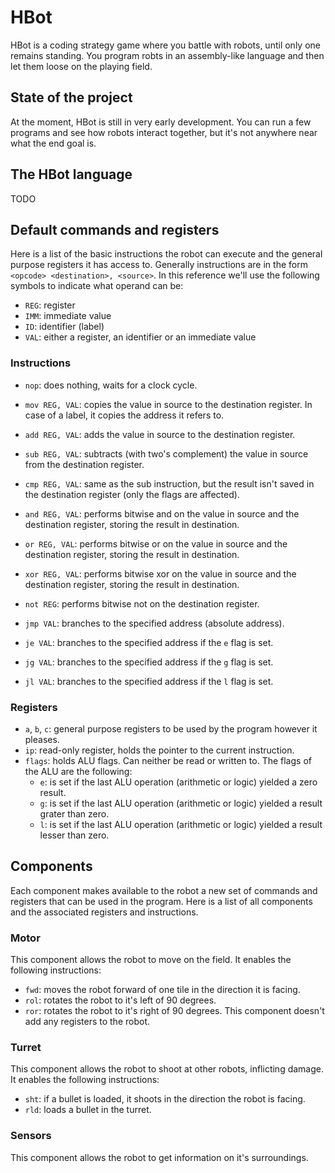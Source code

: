 # HBot
HBot is a coding strategy game where you battle with robots, until only one remains standing. You program robts in an assembly-like language and then let them loose on the playing field.

## State of the project
At the moment, HBot is still in very early development. You can run a few programs and see how robots interact together, but it's not anywhere near what the end goal is.

## The HBot language
TODO

## Default commands and registers
Here is a list of the basic instructions the robot can execute and the general purpose registers it has access to. Generally instructions are in the form `<opcode> <destination>, <source>`. In this reference we'll use the following symbols to indicate what operand can be:
- `REG`: register
- `IMM`: immediate value 
- `ID`: identifier (label) 
- `VAL`: either a register, an identifier or an immediate value 

### Instructions
- `nop`: does nothing, waits for a clock cycle.
- `mov REG, VAL`: copies the value in source to the destination register. In case of a label, it copies the address it refers to.
- `add REG, VAL`: adds the value in source to the destination register. 
- `sub REG, VAL`: subtracts (with two's complement) the value in source from the destination register.
- `cmp REG, VAL`: same as the sub instruction, but the result isn't saved in the destination register (only the flags are affected). 
- `and REG, VAL`: performs bitwise and on the value in source and the destination register, storing the result in destination. 
- `or REG, VAL`: performs bitwise or on the value in source and the destination register, storing the result in destination. 
- `xor REG, VAL`: performs bitwise xor on the value in source and the destination register, storing the result in destination. 
- `not REG`: performs bitwise not on the destination register.

- `jmp VAL`: branches to the specified address (absolute address).
- `je VAL`: branches to the specified address if the `e` flag is set.
- `jg VAL`: branches to the specified address if the `g` flag is set.
- `jl VAL`: branches to the specified address if the `l` flag is set.

### Registers
- `a`, `b`, `c`: general purpose registers to be used by the program however it pleases.
- `ip`: read-only register, holds the pointer to the current instruction.
- `flags`: holds ALU flags. Can neither be read or written to. The flags of the ALU are the following:
    - `e`: is set if the last ALU operation (arithmetic or logic) yielded a zero result.
    - `g`: is set if the last ALU operation (arithmetic or logic) yielded a result grater than zero.
    - `l`: is set if the last ALU operation (arithmetic or logic) yielded a result lesser than zero.

## Components
Each component makes available to the robot a new set of commands and registers that can be used in the program. Here is a list of all components and the associated registers and instructions.

### Motor
This component allows the robot to move on the field. It enables the following instructions:
- `fwd`: moves the robot forward of one tile in the direction it is facing.
- `rol`: rotates the robot to it's left of 90 degrees.
- `ror`: rotates the robot to it's right of 90 degrees.
This component doesn't add any registers to the robot.

### Turret
This component allows the robot to shoot at other robots, inflicting damage. It enables the following instructions:
- `sht`: if a bullet is loaded, it shoots in the direction the robot is facing. 
- `rld`: loads a bullet in the turret.

### Sensors
This component allows the robot to get information on it's surroundings.



